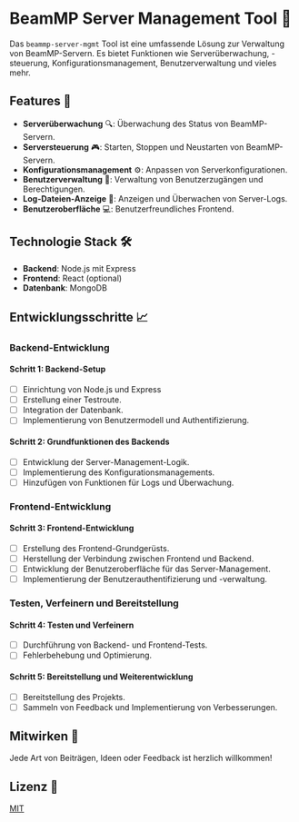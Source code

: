 # BeamMP Server Management Tool 🚀

Das `beammp-server-mgmt` Tool ist eine umfassende Lösung zur Verwaltung von BeamMP-Servern. Es bietet Funktionen wie Serverüberwachung, -steuerung, Konfigurationsmanagement, Benutzerverwaltung und vieles mehr.

## Features 🌟

- **Serverüberwachung** 🔍: Überwachung des Status von BeamMP-Servern.
- **Serversteuerung** 🎮: Starten, Stoppen und Neustarten von BeamMP-Servern.
- **Konfigurationsmanagement** ⚙️: Anpassen von Serverkonfigurationen.
- **Benutzerverwaltung** 👥: Verwaltung von Benutzerzugängen und Berechtigungen.
- **Log-Dateien-Anzeige** 📜: Anzeigen und Überwachen von Server-Logs.
- **Benutzeroberfläche** 💻: Benutzerfreundliches Frontend.

## Technologie Stack 🛠️

- **Backend**: Node.js mit Express
- **Frontend**: React (optional)
- **Datenbank**: MongoDB

## Entwicklungsschritte 📈

### Backend-Entwicklung

#### Schritt 1: Backend-Setup

- [ ] Einrichtung von Node.js und Express
- [ ] Erstellung einer Testroute.
- [ ] Integration der Datenbank.
- [ ] Implementierung von Benutzermodell und Authentifizierung.

#### Schritt 2: Grundfunktionen des Backends

- [ ] Entwicklung der Server-Management-Logik.
- [ ] Implementierung des Konfigurationsmanagements.
- [ ] Hinzufügen von Funktionen für Logs und Überwachung.

### Frontend-Entwicklung

#### Schritt 3: Frontend-Entwicklung

- [ ] Erstellung des Frontend-Grundgerüsts.
- [ ] Herstellung der Verbindung zwischen Frontend und Backend.
- [ ] Entwicklung der Benutzeroberfläche für das Server-Management.
- [ ] Implementierung der Benutzerauthentifizierung und -verwaltung.

### Testen, Verfeinern und Bereitstellung

#### Schritt 4: Testen und Verfeinern

- [ ] Durchführung von Backend- und Frontend-Tests.
- [ ] Fehlerbehebung und Optimierung.

#### Schritt 5: Bereitstellung und Weiterentwicklung

- [ ] Bereitstellung des Projekts.
- [ ] Sammeln von Feedback und Implementierung von Verbesserungen.

## Mitwirken 🤝

Jede Art von Beiträgen, Ideen oder Feedback ist herzlich willkommen!

## Lizenz 📄

[MIT](LICENSE)
